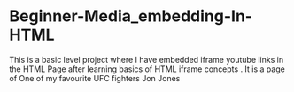 # Beginner-Media_embedding-In-HTML
This is a basic level project where I have embedded iframe youtube links in the HTML Page after learning basics of HTML iframe concepts . It is a page of One of my favourite UFC fighters Jon Jones 
